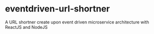 # eventdriven-url-shortner
A URL shortner create upon event driven microservice architecture with ReactJS and NodeJS
